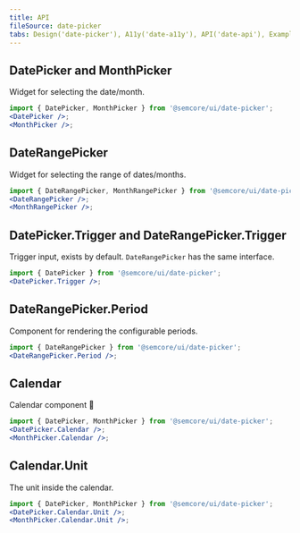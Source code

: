 ```yaml
---
title: API
fileSource: date-picker
tabs: Design('date-picker'), A11y('date-a11y'), API('date-api'), Example('date-code'), Changelog('date-changelog')
---
```


## DatePicker and MonthPicker

Widget for selecting the date/month.

```jsx
import { DatePicker, MonthPicker } from '@semcore/ui/date-picker';
<DatePicker />;
<MonthPicker />;
```

<TypesView type="DatePickerProps" :types={...types} />

## DateRangePicker

Widget for selecting the range of dates/months.

```jsx
import { DateRangePicker, MonthRangePicker } from '@semcore/ui/date-picker';
<DateRangePicker />;
<MonthRangePicker />;
```

<TypesView type="DateRangePickerProps" :types={...types} />

## DatePicker.Trigger and DateRangePicker.Trigger

Trigger input, exists by default. `DateRangePicker` has the same interface.

```jsx
import { DatePicker } from '@semcore/ui/date-picker';
<DatePicker.Trigger />;
```

<TypesView type="BaseTriggerProps" :types={...types} />

## DateRangePicker.Period

Component for rendering the configurable periods.

```jsx
import { DateRangePicker } from '@semcore/ui/date-picker';
<DateRangePicker.Period />;
```

<TypesView type="DateRangePickerPeriodProps" :types={...types} />

## Calendar

Calendar component 📅

```jsx
import { DatePicker, MonthPicker } from '@semcore/ui/date-picker';
<DatePicker.Calendar />;
<MonthPicker.Calendar />;
```

<TypesView type="CalendarProps" :types={...types} />

## Calendar.Unit

The unit inside the calendar.

```jsx
import { DatePicker, MonthPicker } from '@semcore/ui/date-picker';
<DatePicker.Calendar.Unit />;
<MonthPicker.Calendar.Unit />;
```

<TypesView type="CalendarUnitProps" :types={...types} />

<script setup>import { data as types } from '@types.data.ts';</script>